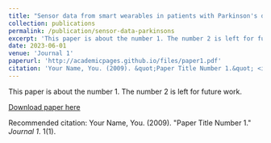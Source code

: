 ```yaml
---
title: "Sensor data from smart wearables in patients with Parkinson's disease for the detection of disease-relevant movement patterns"
collection: publications
permalink: /publication/sensor-data-parkinsons
excerpt: 'This paper is about the number 1. The number 2 is left for future work.'
date: 2023-06-01
venue: 'Journal 1'
paperurl: 'http://academicpages.github.io/files/paper1.pdf'
citation: 'Your Name, You. (2009). &quot;Paper Title Number 1.&quot; <i>Journal 1</i>. 1(1).'
---
```

This paper is about the number 1. The number 2 is left for future work.

[Download paper here](http://academicpages.github.io/files/paper1.pdf)

Recommended citation: Your Name, You. (2009). "Paper Title Number 1." <i>Journal 1</i>. 1(1).